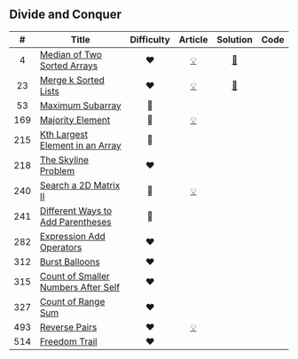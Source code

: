 
## Divide and Conquer

|#|Title|Difficulty|Article|Solution|Code|
|:---:|---|:---:|:---:|:---:|:---:|
|4|[Median of Two Sorted Arrays](https://leetcode.com/problems/median-of-two-sorted-arrays) |❤️|[💡](https://leetcode.com/articles/median-of-two-sorted-arrays)|[📜](.././solutions/4.%20Median%20of%20Two%20Sorted%20Arrays.md)||
|23|[Merge k Sorted Lists](https://leetcode.com/problems/merge-k-sorted-lists) |❤️|[💡](https://leetcode.com/articles/merge-k-sorted-list)|[📜](.././solutions/23.%20Merge%20k%20Sorted%20Lists.md)||
|53|[Maximum Subarray](https://leetcode.com/problems/maximum-subarray) |💚||||
|169|[Majority Element](https://leetcode.com/problems/majority-element) |💚|[💡](https://leetcode.com/articles/majority-element)|||
|215|[Kth Largest Element in an Array](https://leetcode.com/problems/kth-largest-element-in-an-array) |🧡||||
|218|[The Skyline Problem](https://leetcode.com/problems/the-skyline-problem) |❤️||||
|240|[Search a 2D Matrix II](https://leetcode.com/problems/search-a-2d-matrix-ii) |🧡|[💡](https://leetcode.com/articles/search-a-2d-matrix-ii)|||
|241|[Different Ways to Add Parentheses](https://leetcode.com/problems/different-ways-to-add-parentheses) |🧡||||
|282|[Expression Add Operators](https://leetcode.com/problems/expression-add-operators) |❤️||||
|312|[Burst Balloons](https://leetcode.com/problems/burst-balloons) |❤️||||
|315|[Count of Smaller Numbers After Self](https://leetcode.com/problems/count-of-smaller-numbers-after-self) |❤️||||
|327|[Count of Range Sum](https://leetcode.com/problems/count-of-range-sum) |❤️||||
|493|[Reverse Pairs](https://leetcode.com/problems/reverse-pairs) |❤️|[💡](https://leetcode.com/articles/reverse-pairs)|||
|514|[Freedom Trail](https://leetcode.com/problems/freedom-trail) |❤️||||